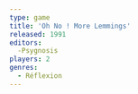```yaml
---
type: game
title: 'Oh No ! More Lemmings'
released: 1991
editors: 
  -Psygnosis
players: 2
genres:
  - Réflexion
---
```

